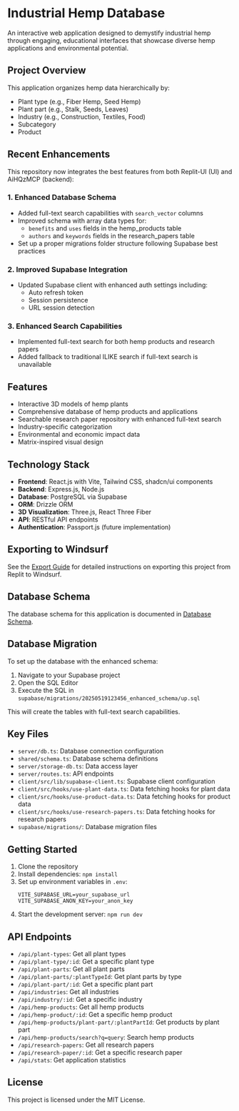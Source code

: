 # Industrial Hemp Database

An interactive web application designed to demystify industrial hemp through engaging, educational interfaces that showcase diverse hemp applications and environmental potential.

## Project Overview

This application organizes hemp data hierarchically by:
- Plant type (e.g., Fiber Hemp, Seed Hemp)
- Plant part (e.g., Stalk, Seeds, Leaves)
- Industry (e.g., Construction, Textiles, Food)
- Subcategory
- Product

## Recent Enhancements

This repository now integrates the best features from both Replit-UI (UI) and AiHQzMCP (backend):

### 1. Enhanced Database Schema

- Added full-text search capabilities with `search_vector` columns
- Improved schema with array data types for:
  - `benefits` and `uses` fields in the hemp_products table
  - `authors` and `keywords` fields in the research_papers table
- Set up a proper migrations folder structure following Supabase best practices

### 2. Improved Supabase Integration

- Updated Supabase client with enhanced auth settings including:
  - Auto refresh token
  - Session persistence
  - URL session detection

### 3. Enhanced Search Capabilities

- Implemented full-text search for both hemp products and research papers
- Added fallback to traditional ILIKE search if full-text search is unavailable

## Features

- Interactive 3D models of hemp plants
- Comprehensive database of hemp products and applications
- Searchable research paper repository with enhanced full-text search
- Industry-specific categorization
- Environmental and economic impact data
- Matrix-inspired visual design

## Technology Stack

- **Frontend**: React.js with Vite, Tailwind CSS, shadcn/ui components
- **Backend**: Express.js, Node.js
- **Database**: PostgreSQL via Supabase
- **ORM**: Drizzle ORM
- **3D Visualization**: Three.js, React Three Fiber
- **API**: RESTful API endpoints
- **Authentication**: Passport.js (future implementation)

## Exporting to Windsurf

See the [Export Guide](./EXPORT_GUIDE.md) for detailed instructions on exporting this project from Replit to Windsurf.

## Database Schema

The database schema for this application is documented in [Database Schema](./DATABASE_SCHEMA.md).

## Database Migration

To set up the database with the enhanced schema:

1. Navigate to your Supabase project
2. Open the SQL Editor
3. Execute the SQL in `supabase/migrations/20250519123456_enhanced_schema/up.sql`

This will create the tables with full-text search capabilities.

## Key Files

- `server/db.ts`: Database connection configuration
- `shared/schema.ts`: Database schema definitions
- `server/storage-db.ts`: Data access layer
- `server/routes.ts`: API endpoints
- `client/src/lib/supabase-client.ts`: Supabase client configuration
- `client/src/hooks/use-plant-data.ts`: Data fetching hooks for plant data
- `client/src/hooks/use-product-data.ts`: Data fetching hooks for product data
- `client/src/hooks/use-research-papers.ts`: Data fetching hooks for research papers
- `supabase/migrations/`: Database migration files

## Getting Started

1. Clone the repository
2. Install dependencies: `npm install`
3. Set up environment variables in `.env`:
   ```
   VITE_SUPABASE_URL=your_supabase_url
   VITE_SUPABASE_ANON_KEY=your_anon_key
   ```
4. Start the development server: `npm run dev`

## API Endpoints

- `/api/plant-types`: Get all plant types
- `/api/plant-type/:id`: Get a specific plant type
- `/api/plant-parts`: Get all plant parts
- `/api/plant-parts/:plantTypeId`: Get plant parts by type
- `/api/plant-part/:id`: Get a specific plant part
- `/api/industries`: Get all industries
- `/api/industry/:id`: Get a specific industry
- `/api/hemp-products`: Get all hemp products
- `/api/hemp-product/:id`: Get a specific hemp product
- `/api/hemp-products/plant-part/:plantPartId`: Get products by plant part
- `/api/hemp-products/search?q=query`: Search hemp products
- `/api/research-papers`: Get all research papers
- `/api/research-paper/:id`: Get a specific research paper
- `/api/stats`: Get application statistics

## License

This project is licensed under the MIT License.